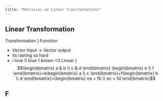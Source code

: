 ```yaml
---
title: "Matricies as Linear Transformations"
---
```


## Linear Transformation
Transformation } Function
- Vector Input -> Vector output
- its raining so hard
- i love 3 blue 1 brown <3
Linear } 
$$\begin{bmatrix}  
a & b \\  c & d   
\end{bmatrix} \begin{bmatrix}
e \\ f
\end{bmatrix}=e\begin{bmatrix}
a \\ c
\end{bmatrix}+f\begin{bmatrix}
b \\ d
\end{bmatrix}=\begin{bmatrix}
ea + fb \\ ec + fd
\end{bmatrix}$$

## F
